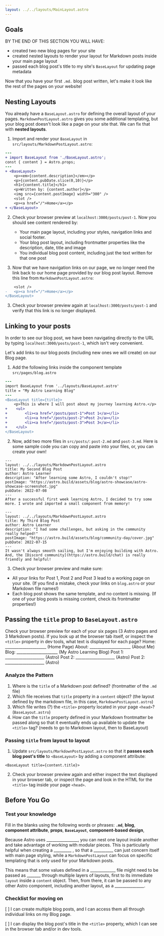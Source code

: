 ```yaml
---
layout: ../../layouts/MainLayout.astro
---
```


## Goals

BY THE END OF THIS SECTION YOU WILL HAVE:
- created two new blog pages for your site
- created nested layouts to render your layout for Markdown posts inside your main page layout
- passed each blog post's title to my site's `BaseLayout` for updating page metadata


Now that you have your first `.md.` blog post written, let's make it look like the rest of the pages on your website!

## Nesting Layouts

You already have a `BaseLayout.astro` for defining the overall layout of your pages. `MarkdownPostLayout.astro` gives you some additional templating, but your blog post doesn't look like a page on your site that. We can fix that with **nested layouts**.


1. Import and render your `BaseLayout` in `src/layouts/MarkdownPostLayout.astro`:
```diff
---
+ import BaseLayout from './BaseLayout.astro';
const { content } = Astro.props;
---
+ <BaseLayout>
    <p><em>{content.description}</em></p>
    <p>{content.pubDate.slice(0,10)}</p>
    <h1>{content.title}</h1>
    <p>Written by: {content.author}</p>
    <img src={content.postImage} width="300" />
    <slot />
    <p><a href="/">Home</a></p>
+ </BaseLayout>
```

2. Check your browser preview at `localhost:3000/posts/post-1`. Now you should see content rendered by:

    - Your main page layout, including your styles, navigation links and social footer.
    - Your blog post layout, including frontmatter properties like the description, date, title and image
    - You individual blog post content, including just the text written for that one post
    
3. Now that we have navigation links on our page, we no longer need the link back to our home page provided by our blog post layout. Remove this line from `MarkdownPostLayout.astro`:

```diff
    <slot />
-   <p><a href="/">Home</a></p>
</BaseLayout>
```

3. Check your browser preview again at `localhost:3000/posts/post-1` and verify that this link is no longer displayed. 

## Linking to your posts

In order to see our blog post, we have been navigating directly to the URL by typing `localhost:3000/posts/post-1`, which isn't very convenient.

Let's add links to our blog posts (including new ones we will create) on our Blog page.

1. Add the following links inside the component template `src/pages/blog.astro`
```diff
---
import BaseLayout from '../layouts/BaseLayout.astro'
title = "My Astro Learning Blog"
---
<BaseLayout title={title}>
    <p>This is where I will post about my journey learning Astro.</p>
+    <ul>
+        <li><a href="/posts/post-1">Post 1</a></li>
+        <li><a href="/posts/post-2">Post 2</a></li>
+        <li><a href="/posts/post-3">Post 3</a></li>
+    </ul>
</BaseLayout>
```
2. Now, add two more files in `src/posts/`: `post-2.md` and `post-3.md`. Here is some sample code you can copy and paste into your files, or, you can create your own!
```
---
layout: ../../layouts/MarkdownPostLayout.astro
title: My Second Blog Post
author: Astro Learner
description: "After learning some Astro, I couldn't stop!"
postImage: "https://astro.build/assets/blog/astro-showcase/astro-showcase-screenshot.jpg"
pubDate: 2022-07-08
---
After a successful first week learning Astro, I decided to try some more. I wrote and imported a small component from memory!
```
```
---
layout: ../../layouts/MarkdownPostLayout.astro
title: My Third Blog Post
author: Astro Learner
description: "I had some challenges, but asking in the community really helped!"
postImage: "https://astro.build/assets/blog/community-day/cover.jpg"
pubDate: 2022-07-15
---
It wasn't always smooth sailing, but I'm enjoying building with Astro. And, the [Discord community](https://astro.build/chat) is really friendly and helpful!
```

3. Check your browser preview and make sure:
- All your links for Post 1, Post 2 and Post 3 lead to a working page on your site. (If you find a mistake, check your links on `blog.astro` or your Markdown file names!)
- Each blog post shows the same template, and no content is missing. (If one of your blog posts is missing content, check its frontmatter properties!)

## Passing the `title` prop to `BaseLayout.astro`
Check your browser preview for each of your six pages (3 Astro pages and 3 Markdown posts). If you look up at the browser tab itself, or inspect the `<title>` property in dev tools, what text is displayed for each page?
Home: _____________________ (Home Page)
About: _____________________ (About Me)
Blog: _____________________ (My Astro Learning Blog)
Post 1: ____________________ (Astro)
Post 2: ____________________ (Astro)
Post 2: ____________________ (Astro)

### Analyze the Pattern
1. Where is the `title` of a Markdown post defined?  (frontmatter of the `.md` file)
2. Which file receives that `title` property in a `content` object? (the layout defined by the markdown file, in this case, `MarkdownPostLayout.astro`)
3. Which file writes (?) the `<title>` property located in your page `<head>`? (`BaseLayout.astro`)
4. How can the `title` property defined in your Markdown frontmatter be passed along so that it eventually ends up available to update the `<title>` tag? (needs to go to Markdown layout, then to BaseLayout)

### Passing `title` from layout to layout

1. Update `src/layouts/MarkdownPostLayout.astro` so that it **passes each blog post's title** to `<BaseLayout>` by adding a component attribute:
```
<BaseLayout title={content.title}>
```
2. Check your browser preview again and either inspect the text displayed in your browser tab, or inspect the page and look in the HTML for the `<title>` tag inside your page `<head>`.

## Before You Go

### Test your knowledge
Fill in the blanks using the following words or phrases: **`.md`**, **blog**, **component attribute**, **props**, **`BaseLayout`**, **component-based design**, 

Because Astro uses ________________, you can nest one layout inside another and take advantage of working with modular pieces. This is particularly helpful when creating a _________ , so that a __________ can just concern itself with main page styling, while a `MarkdownPostLayout` can focus on specific templating that is only used for your Markdown posts. 

This means that some values defined in a _____________ file might need to be passed as _______ through multiple layers of layouts, first to its immediate `layout` inside a `content` object. Then, from there, it can be passed to any other Astro component, including another layout, as a _______________.


### Checklist for moving on
[ ] I can create multiple blog posts, and I can access them all through individual links on my Blog page.

[ ] I can display the blog post's title in the `<title>` property, which I can see in the browser tab and/or in dev tools.
